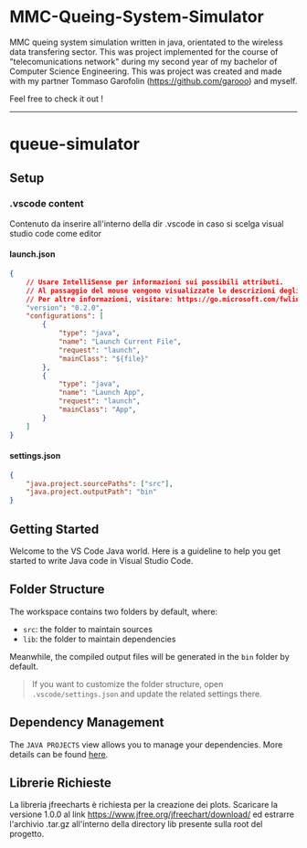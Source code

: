 # MMC-Queing-System-Simulator

MMC queing system simulation written in java, orientated to the wireless data transfering sector. This was project implemented for the course of "telecomunications network" during my second year of my bachelor of Computer Science Engineering. This was project was created and made with my partner Tommaso Garofolin (https://github.com/garooo) and myself.

Feel free to check it out !








-------------------------------------------------------------------------------------------------------------------------------------------------------------------------------








# queue-simulator

## Setup

### .vscode content

Contenuto da inserire all'interno della dir .vscode in caso si scelga visual studio code come editor

#### launch.json

```json
{
    // Usare IntelliSense per informazioni sui possibili attributi.
    // Al passaggio del mouse vengono visualizzate le descrizioni degli attributi esistenti.
    // Per altre informazioni, visitare: https://go.microsoft.com/fwlink/?linkid=830387
    "version": "0.2.0",
    "configurations": [
        {
            "type": "java",
            "name": "Launch Current File",
            "request": "launch",
            "mainClass": "${file}"
        },
        {
            "type": "java",
            "name": "Launch App",
            "request": "launch",
            "mainClass": "App",
        }
    ]
}
```

#### settings.json

```json
{
    "java.project.sourcePaths": ["src"],
    "java.project.outputPath": "bin"
}
```

## Getting Started

Welcome to the VS Code Java world. Here is a guideline to help you get started to write Java code in Visual Studio Code.

## Folder Structure

The workspace contains two folders by default, where:

- `src`: the folder to maintain sources
- `lib`: the folder to maintain dependencies

Meanwhile, the compiled output files will be generated in the `bin` folder by default.

> If you want to customize the folder structure, open `.vscode/settings.json` and update the related settings there.

## Dependency Management

The `JAVA PROJECTS` view allows you to manage your dependencies. More details can be found [here](https://github.com/microsoft/vscode-java-dependency#manage-dependencies).


## Librerie Richieste

La libreria jfreecharts è richiesta per la creazione dei plots. Scaricare la versione 1.0.0 al link https://www.jfree.org/jfreechart/download/ ed estrarre l'archivio .tar.gz all'interno della directory lib presente sulla root del progetto.
